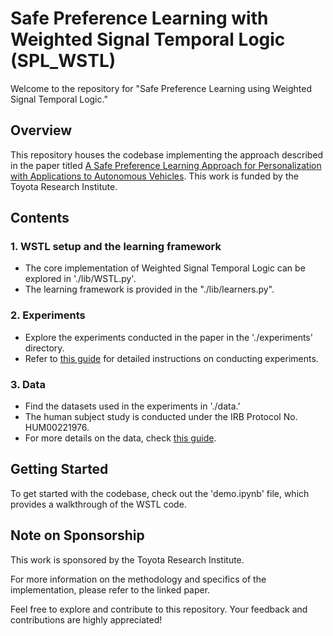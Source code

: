 # Safe Preference Learning with Weighted Signal Temporal Logic (SPL_WSTL)

Welcome to the repository for "Safe Preference Learning using Weighted Signal Temporal Logic."

## Overview
This repository houses the codebase implementing the approach described in the paper titled [A Safe Preference Learning Approach for Personalization with Applications to Autonomous Vehicles](https://arxiv.org/abs/2311.02099). This work is funded by the Toyota Research Institute.


## Contents

### 1. WSTL setup and the learning framework
- The core implementation of Weighted Signal Temporal Logic can be explored in './lib/WSTL.py'.
- The learning framework is provided in the "./lib/learners.py".

### 2. Experiments
- Explore the experiments conducted in the paper in the './experiments' directory.
- Refer to [this guide](./experiments/readme.md) for detailed instructions on conducting experiments.

### 3. Data
- Find the datasets used in the experiments in './data.'
- The human subject study is conducted under the IRB Protocol No. HUM00221976.
- For more details on the data, check [this guide](./data/readme.md).

## Getting Started

To get started with the codebase, check out the 'demo.ipynb' file, which provides a walkthrough of the WSTL code.

## Note on Sponsorship

This work is sponsored by the Toyota Research Institute.

For more information on the methodology and specifics of the implementation, please refer to the linked paper.

Feel free to explore and contribute to this repository. Your feedback and contributions are highly appreciated!
